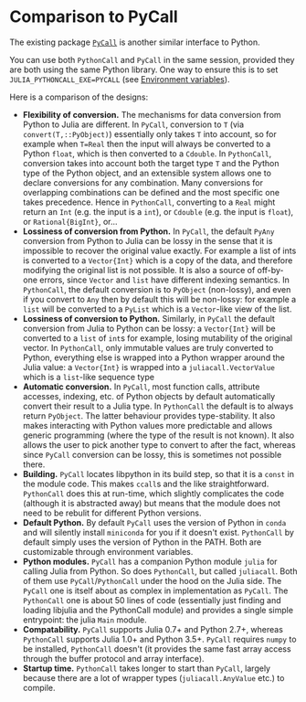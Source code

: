 # Comparison to PyCall

The existing package [`PyCall`](https://github.com/JuliaPy/PyCall.jl) is another similar interface to Python.

You can use both `PythonCall` and `PyCall` in the same session, provided they are both using the same Python library.
One way to ensure this is to set `JULIA_PYTHONCALL_EXE=PYCALL` (see [Environment variables](@ref)).

Here is a comparison of the designs:
- **Flexibility of conversion.** The mechanisms for data conversion from Python to Julia are different. In `PyCall`, conversion to `T` (via `convert(T,::PyObject)`) essentially only takes `T` into account, so for example when `T=Real` then the input will always be converted to a Python `float`, which is then converted to a `Cdouble`. In `PythonCall`, conversion takes into account both the target type `T` and the Python type of the Python object, and an extensible system allows one to declare conversions for any combination. Many conversions for overlapping combinations can be defined and the most specific one takes precedence. Hence in `PythonCall`, converting to a `Real` might return an `Int` (e.g. the input is a `int`), or `Cdouble` (e.g. the input is `float`), or `Rational{BigInt}`, or...
- **Lossiness of conversion from Python.** In `PyCall`, the default `PyAny` conversion from Python to Julia can be lossy in the sense that it is impossible to recover the original value exactly. For example a list of ints is converted to a `Vector{Int}` which is a copy of the data, and therefore modifying the original list is not possible. It is also a source of off-by-one errors, since `Vector` and `list` have different indexing semantics. In `PythonCall`, the default conversion is to `PyObject` (non-lossy), and even if you convert to `Any` then by default this will be non-lossy: for example a `list` will be converted to a `PyList` which is a `Vector`-like view of the list.
- **Lossiness of conversion to Python.** Similarly, in `PyCall` the default conversion from Julia to Python can be lossy: a `Vector{Int}` will be converted to a `list` of `int`s for example, losing mutability of the original vector. In `PythonCall`, only immutable values are truly converted to Python, everything else is wrapped into a Python wrapper around the Julia value: a `Vector{Int}` is wrapped into a `juliacall.VectorValue` which is a `list`-like sequence type
- **Automatic conversion.** In `PyCall`, most function calls, attribute accesses, indexing, etc. of Python objects by default automatically convert their result to a Julia type. In `PythonCall` the default is to always return `PyObject`. The latter behaviour provides type-stability. It also makes interacting with Python values more predictable and allows generic programming (where the type of the result is not known). It also allows the user to pick another type to convert to after the fact, whereas since `PyCall` conversion can be lossy, this is sometimes not possible there.
- **Building.** `PyCall` locates libpython in its build step, so that it is a `const` in the module code. This makes `ccall`s and the like straightforward. `PythonCall` does this at run-time, which slightly complicates the code (although it is abstracted away) but means that the module does not need to be rebulit for different Python versions.
- **Default Python.** By default `PyCall` uses the version of Python in `conda` and will silently install `miniconda` for you if it doesn't exist. `PythonCall` by default simply uses the version of Python in the PATH. Both are customizable through environment variables.
- **Python modules.** `PyCall` has a companion Python module `julia` for calling Julia from Python. So does `PythonCall`, but called `juliacall`. Both of them use `PyCall`/`PythonCall` under the hood on the Julia side. The `PyCall` one is itself about as complex in implementation as `PyCall`. The `PythonCall` one is about 50 lines of code (essentially just finding and loading libjulia and the PythonCall module) and provides a single simple entrypoint: the julia `Main` module.
- **Compatability.** `PyCall` supports Julia 0.7+ and Python 2.7+, whereas `PythonCall` supports Julia 1.0+ and Python 3.5+. `PyCall` requires `numpy` to be installed, `PythonCall` doesn't (it provides the same fast array access through the buffer protocol and array interface).
- **Startup time.** `PythonCall` takes longer to start than `PyCall`, largely because there are a lot of wrapper types (`juliacall.AnyValue` etc.) to compile.
